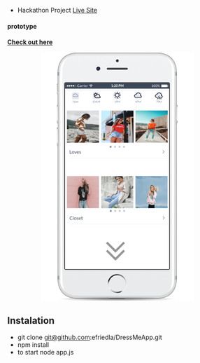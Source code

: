 * Hackathon Project
<a href="https://efriedla.github.io/DressMeApp/">Live Site</a>
<h4>prototype<h4><a href="https://marvelapp.com/5b2925b/screen/38574525" width="350">Check out here</a>
<p align="center">
  <img src="./public/image/phoneView.png" width="350"/>
</p>

## Instalation 
* git clone git@github.com:efriedla/DressMeApp.git
* npm install
* to start node app.js